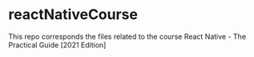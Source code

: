 # reactNativeCourse
 This repo corresponds the files related to the course React Native - The Practical Guide [2021 Edition]
